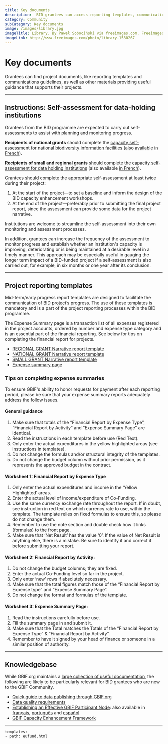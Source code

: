 ```yaml
---
title: Key documents
description:  BID grantees can access reporting templates, communications guidelines and other key project materials.
category: Community
subCategory: Key documents
image: /images/library.jpg
imageTitle: Library. By Paweł Sobociński via freeimages.com. Freeimages content license.
imageLink: http://www.freeimages.com/photo/library-1530267
---
```

# Key documents

Grantees can find project documents, like reporting templates and communications guidelines, as well as other materials providing useful guidance that supports their projects.

<!-- toc -->
<!-- tocstop -->

-----------------------

## Instructions: Self-assessment for data-holding institutions

Grantees from the BID programme are expected to carry out self-assessments to assist with planning and monitoring progress.

**Recipients of national grants** should complete the [capacity self-assessment for national biodiversity information facilities](http://www.gbif.org/resource/82277) (also available [in French](http://www.gbif.org/resource/82782)). 

**Recipients of small and regional grants** should complete the [capacity self-assessment for data holding institutions](http://www.gbif.org/resource/82785) (also available [in French](http://www.gbif.org/resource/82813)). 

Grantees should complete the appropriate self-assessment at least twice during their project:

1. At the start of the project—to set a baseline and inform the design of the BID capacity enhancement workshops.
2. At the end of the project—preferably prior to submitting the final project report, since the assessment can provide some data for the project narrative. 

Institutions are welcome to streamline the self-assessment into their own monitoring and assessment processes. 

In addition, grantees can increase the frequency of the assessment to monitor progress and establish whether an institution's capacity is improving, deteriorating or is being maintained at a desirable level in a timely manner. This approach may be especially useful in gauging the longer term impact of a BID-funded  project if a self-assessment is also carried out, for example, in six months or one year after its conclusion. 

-----------

## Project reporting templates

Mid-term/early progress report templates are designed to facilitate the communication of BID project’s progress. The use of these templates is mandatory and is a part of the project reporting processes within the BID programme.

The Expense Summary page is a transaction list of all expenses registered in the project accounts, ordered by number and expense type category and is an essential part of the financial reporting. See below for tips on completing the financial report for projects.

+ [REGIONAL GRANT Narrative report template](http://bid.gbif.org/raw/BID-AF2015-REG_narrative_report_template.doc)
+ [NATIONAL GRANT Narrative report template](http://bid.gbif.org/raw/BID-AF2015-NAC_narrative_report_template.doc)
+ [SMALL GRANT Narrative report template](http://bid.gbif.org/raw/BID-AF2015-SMA_narrative_report_template.doc)
+ [Expense summary page](http://bid.gbif.org/raw/Expense-Summary-Page.xlsx)

### Tips on completing expense summaries

To ensure GBIF's ability to honor requests for payment after each reporting period, please be sure that your expense summary reports adequately address the follow issues.
 
#### General guidance

1. Make sure that totals of the “Financial Report by Expense Type”, “Financial Report by Activity” and “Expense Summary Page” are identical.
2. Read the instructions in each template before use (Red Text).
3. Only enter the actual expenditures in the yellow highlighted areas (see instructions in templates).
4. Do not change the formulas and/or structural integrity of the templates.
5. Do not change the budget column without prior permission, as it represents the approved budget in the contract.
 
#### Worksheet 1: Financial Report by Expense Type

1. Only enter the actual expenditures and income in the ‘Yellow Highlighted’ areas.
2. Enter the actual level of income/expenditure of Co-Funding.
3. Use the same currency exchange rate throughout the report. If in doubt, see instruction in red text on which currency rate to use, within the template. The template relies on fixed formulas to ensure this, so please do not change them.
4. Remember to use the note section and double check how it links (formulas) to the front page.
5. Make sure that ‘Net Result’ has the value ‘0’. If the value of Net Result is anything else, there is a mistake. Be sure to identify it and correct it before submitting your report.
 
#### Worksheet 2: Financial Report by Activity:

1. Do not change the budget columns; they are fixed.
2. Enter the actual Co-Funding level so far in the project.
3. Only enter ‘new’ rows if absolutely necessary.
4. Make sure that the total figures match those of the “Financial Report by Expense type” and “Expense Summary Page”.
5. Do not change the format and formulas of the template.
 
#### Worksheet 3: Expense Summary Page:

1. Read the instructions carefully before use.
2. Fill the summary page in and submit it.
3. Make sure that the Total matches the Totals of the “Financial Report by Expense Type” & “Financial Report by Activity”.
4. Remember to have it signed by your head of finance or someone in a similar position of authority.

-----------

## Knowledgebase

While GBIF.org maintains a [large collection of useful documentation](http://www.gbif.org/resources), the following are likely to be particularly relevant for BID grantees who are new to the GBIF Community.        

+ [Quick guide to data publishing through GBIF.org](http://www.gbif.org/publishing-data/quick-guide)
+ [Data quality requirements](http://www.gbif.org/publishing-data/quality)
+ [Establishing an Effective GBIF Participant Node](http://www.gbif.org/resource/80925): also available in [français](http://www.gbif.org/resource/82147), [português](http://www.gbif.org/resource/82231) and [español](http://www.gbif.org/resource/82186)
+ [GBIF Capacity Enhancement Framework](http://www.gbif.org/resource/80954)

-----------

```styledYaml
templates:
- path: eufund.html
```
